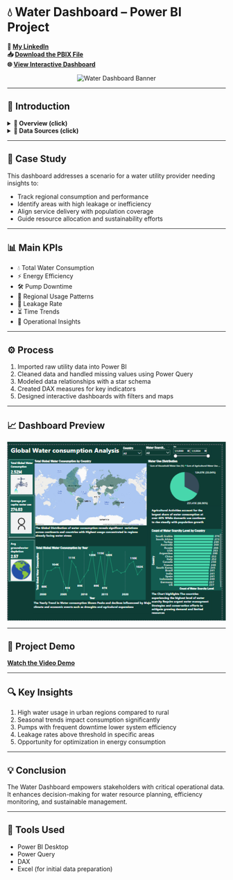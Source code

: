 # 💧 Water Dashboard – Power BI Project

**🔗 [My LinkedIn](https://www.linkedin.com/in/ahmad-yasser-faiq-data-analyst/)**  
**📥 [Download the PBIX File](#)**  
**🌐 [View Interactive Dashboard](#)**

<div align="center">
  <img src="https://github.com/your-username/your-repo/blob/main/assets/water-banner.png?raw=true" alt="Water Dashboard Banner" width="1000" height="500">
</div>

---

## 📝 Introduction

<details>
  <summary><strong>📌 Overview (click)</strong></summary>

> This Power BI project delivers insights into water resource metrics, usage patterns, and operational performance. It helps utility managers and stakeholders monitor water consumption, efficiency, and regional distribution through dynamic visuals.

</details>

<details>
  <summary><strong>📂 Data Sources (click)</strong></summary>

> The dataset includes structured tables representing water consumption, locations, service metrics, and performance indicators.

#### ▼ 📑 Example Tables

- **Consumption Table**  
  `Area`, `Date`, `Consumption (m³)`, `Avg Temp`, `Leakage Rate (%)`

- **Operations Table**  
  `Pump ID`, `Efficiency`, `Energy Use`, `Downtime (hrs)`

- **Region Table**  
  `Region Name`, `Population`, `Service Coverage (%)`

</details>

---

## 🎯 Case Study

This dashboard addresses a scenario for a water utility provider needing insights to:

- Track regional consumption and performance  
- Identify areas with high leakage or inefficiency  
- Align service delivery with population coverage  
- Guide resource allocation and sustainability efforts

---

## 📊 Main KPIs

- 💧 Total Water Consumption  
- ⚡ Energy Efficiency  
- 🛠️ Pump Downtime  
- 📍 Regional Usage Patterns  
- 🔧 Leakage Rate  
- ⏳ Time Trends  
- 🧭 Operational Insights

---

## ⚙️ Process

1. Imported raw utility data into Power BI  
2. Cleaned data and handled missing values using Power Query  
3. Modeled data relationships with a star schema  
4. Created DAX measures for key indicators  
5. Designed interactive dashboards with filters and maps

---

## 📈 Dashboard Preview

<img src="https://github.com/ahmadyase1234/Water-analysis-Dashboard-/blob/main/Water-Dashboard.png?raw=true" width="1000">

---

## 🎥 Project Demo

**[Watch the Video Demo](https://github.com/ahmadyase1234/Water-analysis-Dashboard-/blob/main/water%20analysis%20Dashboard.mp4?raw=true)**

---

## 🔍 Key Insights

1. High water usage in urban regions compared to rural  
2. Seasonal trends impact consumption significantly  
3. Pumps with frequent downtime lower system efficiency  
4. Leakage rates above threshold in specific areas  
5. Opportunity for optimization in energy consumption

---

## 💡 Conclusion

The Water Dashboard empowers stakeholders with critical operational data. It enhances decision-making for water resource planning, efficiency monitoring, and sustainable management.

---

## 🧰 Tools Used

- Power BI Desktop  
- Power Query  
- DAX  
- Excel (for initial data preparation)
